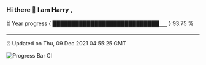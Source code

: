 ### Hi there 👋 I am Harry , 

⏳ Year progress { ████████████████████████████▁▁ } 93.75 %

---

⏰ Updated on Thu, 09 Dec 2021 04:55:25 GMT

![Progress Bar CI](https://github.com/duykhang68/duykhang68/workflows/Progress%20Bar%20CI/badge.svg)
